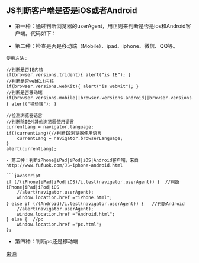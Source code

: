 ## JS判断客户端是否是iOS或者Android

- 第一种：通过判断浏览器的userAgent，用正则来判断是否是ios和Android客户端。代码如下：

<script type="text/javascript">
    var u = navigator.userAgent;
    var isAndroid = u.indexOf('Android') > -1 || u.indexOf('Adr') > -1; //android终端
    var isiOS = !!u.match(/\(i[^;]+;( U;)? CPU.+Mac OS X/); //ios终端
    alert('是否是Android：'+isAndroid);
    alert('是否是iOS：'+isiOS);
</script>


- 第二种：检查是否是移动端（Mobile）、ipad、iphone、微信、QQ等。

<script type="text/javascript">
//判断访问终端
var browser={
    versions:function(){
        var u = navigator.userAgent,
            app = navigator.appVersion;
        return {
            trident: u.indexOf('Trident') > -1, //IE内核
            presto: u.indexOf('Presto') > -1, //opera内核
            webKit: u.indexOf('AppleWebKit') > -1, //苹果、谷歌内核
            gecko: u.indexOf('Gecko') > -1 && u.indexOf('KHTML') == -1,//火狐内核
            mobile: !!u.match(/AppleWebKit.*Mobile.*/), //是否为移动终端
            ios: !!u.match(/\(i[^;]+;( U;)? CPU.+Mac OS X/), //ios终端
            android: u.indexOf('Android') > -1 || u.indexOf('Adr') > -1, //android终端
            iPhone: u.indexOf('iPhone') > -1 , //是否为iPhone或者QQHD浏览器
            iPad: u.indexOf('iPad') > -1, //是否iPad
            webApp: u.indexOf('Safari') == -1, //是否web应该程序，没有头部与底部
            weixin: u.indexOf('MicroMessenger') > -1, //是否微信 （2015-01-22新增）
            qq: u.match(/\sQQ/i) == " qq" //是否QQ
        };
    }(),
    language:(navigator.browserLanguage || navigator.language).toLowerCase()
}
</script>

```
使用方法：

//判断是否IE内核
if(browser.versions.trident){ alert("is IE"); }
//判断是否webKit内核
if(browser.versions.webKit){ alert("is webKit"); }
//判断是否移动端
if(browser.versions.mobile||browser.versions.android||browser.versions.ios){ alert("移动端"); }

//检测浏览器语言
//判断除IE外其他浏览器使用语言
currentLang = navigator.language;
if(!currentLang){//判断IE浏览器使用语言
    currentLang = navigator.browserLanguage;
}
alert(currentLang);

- 第三种：判断iPhone|iPad|iPod|iOS|Android客户端，来自http://www.fufuok.com/JS-iphone-android.html

```javascript
if (/(iPhone|iPad|iPod|iOS)/i.test(navigator.userAgent)) {  //判断iPhone|iPad|iPod|iOS
    //alert(navigator.userAgent);
    window.location.href ="iPhone.html";
} else if (/(Android)/i.test(navigator.userAgent)) {   //判断Android
    //alert(navigator.userAgent);
    window.location.href ="Android.html";
} else {  //pc
    window.location.href ="pc.html";
};
```

- 第四种：判断pc还是移动端

<script>
　　//判断是否手机端访问
    var userAgentInfo = navigator.userAgent.toLowerCase();
    var Agents = ["android", "iphone",
                "symbianos", "windows phone",
                "ipad", "ipod"];
    var ly=document.referrer;  //返回导航到当前网页的超链接所在网页的URL

    for (var v = 0; v < Agents.length; v++) {
        if (userAgentInfo.indexOf(Agents[v]) >= 0&&(ly==""||ly==null)) {
            this.location.href='http://m.***.com';  //wap端地址
        }
    }
</script>


[来源](本文前三种方法转载于http://caibaojian.com/browser-ios-or-android.html)
